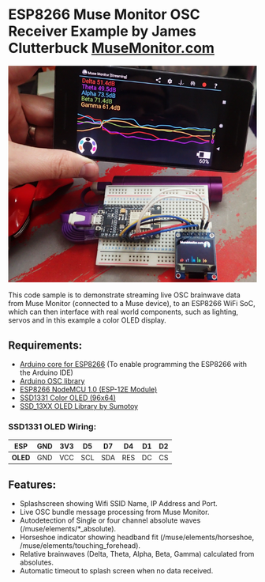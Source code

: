 #  ESP8266 Muse Monitor OSC Receiver Example by James Clutterbuck [MuseMonitor.com](https://www.MuseMonitor.com)

![alt image](image.png)

This code sample is to demonstrate streaming live OSC brainwave data from Muse Monitor (connected to a Muse device), to an ESP8266 WiFi SoC, which can then interface with real world components, such as lighting, servos and in this example a color OLED display.

## Requirements:
  * [Arduino core for ESP8266](https://github.com/esp8266/Arduino) (To enable programming the ESP8266 with the Arduino IDE)
  * [Arduino OSC library](https://github.com/CNMAT/OSC)
  * [ESP8266 NodeMCU 1.0 (ESP-12E Module)](https://www.banggood.com/NodeMcu-Lua-WIFI-Internet-Things-Development-Board-Based-ESP8266-CP2102-Wireless-Module-p-1097112.html)
  * [SSD1331 Color OLED (96x64)](https://www.banggood.com/0_95-Inch-7pin-Full-Color-65K-Color-SSD1331-SPI-OLED-Display-For-Arduino-p-1068167.html)
  * [SSD_13XX OLED Library by Sumotoy](https://github.com/sumotoy/SSD_13XX/)
  
###  SSD1331 OLED Wiring:
| **ESP**  | GND | 3V3 | D5  | D7  | D4  | D1 | D2 |
| -------- | --- | --- | --- | --- | --- | -- | -- |
| **OLED** | GND | VCC | SCL | SDA | RES | DC | CS |

## Features:
  * Splashscreen showing Wifi SSID Name, IP Address and Port.
  * Live OSC bundle message processing from Muse Monitor.
  * Autodetection of Single or four channel absolute waves (/muse/elements/*_absolute).
  * Horseshoe indicator showing headband fit (/muse/elements/horseshoe, /muse/elements/touching_forehead).
  * Relative brainwaves (Delta, Theta, Alpha, Beta, Gamma) calculated from absolutes.
  * Automatic timeout to splash screen when no data received.
